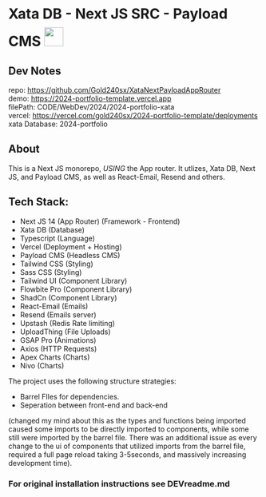 # Xata DB - Next JS SRC - Payload CMS <img style=" height:38px; padding-top:10px;" src="https://i.ibb.co/ydRpMMZ/Untitled.png"/>

## Dev Notes

repo: https://github.com/Gold240sx/XataNextPayloadAppRouter<br />
demo: https://2024-portfolio-template.vercel.app<br />
filePath: CODE/WebDev/2024/2024-portfolio-xata <br />
vercel: https://vercel.com/gold240sx/2024-portfolio-template/deployments<br />
xata Database: 2024-portfolio <br />

## About

This is a Next JS monorepo, _USING_ the App router. It utlizes, Xata DB, Next JS, and Payload CMS, as well as React-Email, Resend and others.

## Tech Stack:

-   Next JS 14 (App Router) (Framework - Frontend)
-   Xata DB (Database)
-   Typescript (Language)
-   Vercel (Deployment + Hosting)
-   Payload CMS (Headless CMS)
-   Tailwind CSS (Styling)
-   Sass CSS (Styling)
-   Tailwind UI (Component Library)
-   Flowbite Pro (Component Library)
-   ShadCn (Component Library)
-   React-Email (Emails)
-   Resend (Emails server)
-   Upstash (Redis Rate limiting)
-   UploadThing (File Uploads)
-   GSAP Pro (Animations)
-   Axios (HTTP Requests)
-   Apex Charts (Charts)
-   Nivo (Charts)

The project uses the following structure strategies:

-   Barrel FIles for dependencies.
-   Seperation between front-end and back-end

(changed my mind about this as the types and functions being imported caused some imports to be directly imported to components, while some still were imported by the barrel file. There was an additional issue as every change to the ui of components that utilized imports from the barrel file, required a full page reload taking 3-5seconds, and massively increasing development time).

### For original installation instructions see DEVreadme.md
